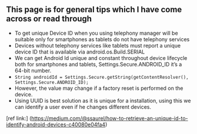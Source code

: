 ## This page is for general tips which I have come across or read through

* To get unique Device ID when you using telephony manager will be suitable only for smartphones as tablets do not have telephony services 
* Devices without telephony services like tablets must report a unique device ID that is available via android.os.Build.SERIAL
* We can get Android Id unique and constant throughout device lifecycle both for smartphones and tablets, 
  Settings.Secure.ANDROID_ID it’s a 64-bit number. 
* `String androidId = Settings.Secure.getString(getContentResolver(),
                     Settings.Secure.ANDROID_ID);`
* However, the value may change if a factory reset is performed on the device.
* Using UUID is best solution as it is unique for a installation, using this we can identify a user even if he changes different devices. 

[ref link:] (https://medium.com/@ssaurel/how-to-retrieve-an-unique-id-to-identify-android-devices-c40080e04fa4) 
